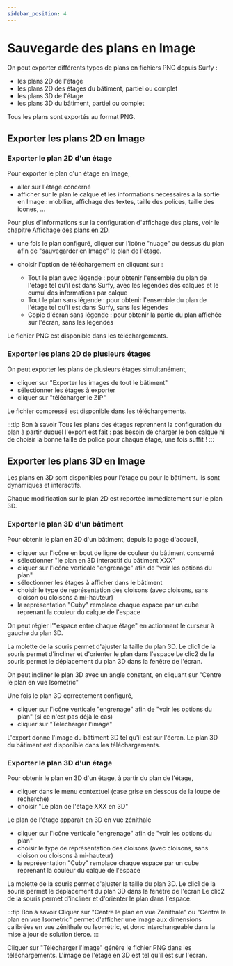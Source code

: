 ```yaml
---
sidebar_position: 4
---
```


# Sauvegarde des plans en Image

On peut exporter différents types de plans en fichiers PNG depuis Surfy :
-   les plans 2D de l'étage
-   les plans 2D des étages du bâtiment, partiel ou complet
-   les plans 3D de l'étage
-   les plans 3D du bâtiment, partiel ou complet

Tous les plans sont exportés au format PNG.

## Exporter les plans 2D en Image

### Exporter le plan 2D d'un étage

Pour exporter le plan d'un étage en Image,

-   aller sur l'étage concerné
-   afficher sur le plan le calque et les informations nécessaires à la sortie en Image : mobilier, affichage des textes, taille des polices, taille des icones, ...

Pour plus d'informations sur la configuration d'affichage des plans, voir le chapitre [Affichage des plans en 2D](http://help.surfy.pro/docs/courses/views/2Dviews).

-   une fois le plan configuré, cliquer sur l'icône "nuage" au dessus du plan afin de "sauvegarder en Image" le plan de l'étage.

-   choisir l'option de téléchargement en cliquant sur :

    -   Tout le plan avec légende : pour obtenir l'ensemble du plan de l'étage tel qu'il est dans Surfy, avec les légendes des calques et le cumul des informations par calque
    -   Tout le plan sans légende : pour obtenir l'ensemble du plan de l'étage tel qu'il est dans Surfy, sans les légendes
    -   Copie d'écran sans légende : pour obtenir la partie du plan affichée sur l'écran, sans les légendes

Le fichier PNG est disponible dans les téléchargements.

### Exporter les plans 2D de plusieurs étages

On peut exporter les plans de plusieurs étages simultanément,
-   cliquer sur "Exporter les images de tout le bâtiment"
-   sélectionner les étages à exporter
-   cliquer sur "télécharger le ZIP"

Le fichier compressé est disponible dans les téléchargements.

:::tip Bon à savoir
Tous les plans des étages reprennent la configuration du plan à partir duquel l'export est fait : pas besoin de charger le bon calque ni de choisir la bonne taille de police pour chaque étage, une fois suffit !
:::

## Exporter les plans 3D en Image

Les plans en 3D sont disponibles pour l'étage ou pour le bâtiment.
Ils sont dynamiques et interactifs.

Chaque modification sur le plan 2D est reportée immédiatement sur le plan 3D.

### Exporter le plan 3D d'un bâtiment

Pour obtenir le plan en 3D d'un bâtiment, depuis la page d'accueil,

-   cliquer sur l'icône en bout de ligne de couleur du bâtiment concerné
-   sélectionner "le plan en 3D interactif du bâtiment XXX"
-   cliquer sur l'icône verticale "engrenage" afin de "voir les options du plan"
-   sélectionner les étages à afficher dans le bâtiment
-   choisir le type de représentation des cloisons (avec cloisons, sans cloison ou cloisons à mi-hauteur)
-   la représentation "Cuby" remplace chaque espace par un cube reprenant la couleur du calque de l'espace

On peut régler l'"espace entre chaque étage" en actionnant le curseur à gauche du plan 3D.

La molette de la souris permet d'ajuster la taille du plan 3D.
Le clic1 de la souris permet d'incliner et d'orienter le plan dans l'espace
Le clic2 de la souris permet le déplacement du plan 3D dans la fenêtre de l'écran.

On peut incliner le plan 3D avec un angle constant, en cliquant sur "Centre le plan en vue Isometric"

Une fois le plan 3D correctement configuré,

-   cliquer sur l'icône verticale "engrenage" afin de "voir les options du plan" (si ce n'est pas déjà le cas)
-   cliquer sur "Télécharger l'image"

L'export donne l'image du bâtiment 3D tel qu'il est sur l'écran.
Le plan 3D du bâtiment est disponible dans les téléchargements.


### Exporter le plan 3D d'un étage

Pour obtenir le plan en 3D d'un étage, à partir du plan de l'étage,

-   cliquer dans le menu contextuel (case grise en dessous de la loupe de recherche)
-   choisir "Le plan de l'étage XXX en 3D"

Le plan de l'étage apparait en 3D en vue zénithale

-   cliquer sur l'icône verticale "engrenage" afin de "voir les options du plan"
-   choisir le type de représentation des cloisons (avec cloisons, sans cloison ou cloisons à mi-hauteur)
-   la représentation "Cuby" remplace chaque espace par un cube reprenant la couleur du calque de l'espace

La molette de la souris permet d'ajuster la taille du plan 3D.
Le clic1 de la souris permet le déplacement du plan 3D dans la fenêtre de l'écran
Le clic2 de la souris permet d'incliner et d'orienter le plan dans l'espace.

:::tip Bon à savoir
Cliquer sur "Centre le plan en vue Zénithale" ou "Centre le plan en vue Isometric" permet d'afficher une image aux dimensions calibrées en vue zénithale ou Isométric, et donc interchangeable dans la mise à jour de solution tierce.
:::


Cliquer sur "Télécharger l'image" génère le fichier PNG dans les téléchargements.
L'image de l'étage en 3D est tel qu'il est sur l'écran.
